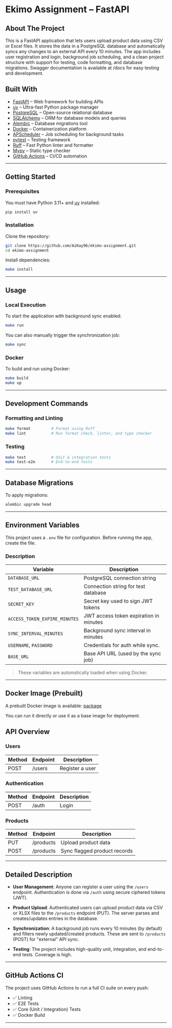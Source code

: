 <div id="top"></div>

# Ekimo Assignment – FastAPI

## About The Project

This is a FastAPI application that lets users upload product data using CSV or Excel files. It stores the data in a PostgreSQL database and automatically syncs any changes to an external API every 10 minutes. The app includes user registration and login, background job scheduling, and a clean project structure with support for testing, code formatting, and database migrations. Swagger documentation is available at /docs for easy testing and development.

## Built With

* [FastAPI](https://fastapi.tiangolo.com/) – Web framework for building APIs
* [uv](https://github.com/astral-sh/uv) – Ultra-fast Python package manager
* [PostgreSQL](https://www.postgresql.org/) – Open-source relational database
* [SQLAlchemy](https://www.sqlalchemy.org/) – ORM for database models and queries
* [Alembic](https://alembic.sqlalchemy.org/) – Database migrations tool
* [Docker](https://www.docker.com/) – Containerization platform
* [APScheduler](https://apscheduler.readthedocs.io/en/stable/) – Job scheduling for background tasks
* [pytest](https://docs.pytest.org/) – Testing framework
* [Ruff](https://docs.astral.sh/ruff/) – Fast Python linter and formatter
* [Mypy](https://mypy-lang.org/) – Static type checker
* [GitHub Actions](https://github.com/features/actions) – CI/CD automation

---

## Getting Started

### Prerequisites

You must have Python 3.11+ and [uv](https://github.com/astral-sh/uv) installed:

```bash
pip install uv
```

### Installation

Clone the repository:

```bash
git clone https://github.com/AiKay96/ekimo-assignment.git
cd ekimo-assignment
```

Install dependencies:

```bash
make install
```

---

## Usage

### Local Execution

To start the application with background sync enabled:

```bash
make run
```

You can also manually trigger the synchronization job:

```bash
make sync
```

### Docker

To build and run using Docker:

```bash
make build
make up
```

---

## Development Commands

### Formatting and Linting

```bash
make format         # Format using Ruff
make lint           # Run format check, linter, and type checker
```

### Testing

```bash
make test           # Unit & integration tests
make test-e2e       # End-to-end tests
```

---

## Database Migrations

To apply migrations:

```bash
alembic upgrade head
```

---
## Environment Variables

This project uses a `.env` file for configuration. Before running the app, create the file.

### Description

| Variable                  | Description                                    |
|---------------------------|------------------------------------------------|
| `DATABASE_URL`            | PostgreSQL connection string                   |
| `TEST_DATABASE_URL`       | Connection string for test database            |
| `SECRET_KEY`              | Secret key used to sign JWT tokens             |
| `ACCESS_TOKEN_EXPIRE_MINUTES` | JWT access token expiration in minutes     |
| `SYNC_INTERVAL_MINUTES`   | Background sync interval in minutes            |
| `USERNAME`, `PASSWORD`    | Credentials for auth while sync.          |
| `BASE_URL`                | Base API URL (used by the sync job)            |

> These variables are automatically loaded when using Docker.

---

## Docker Image (Prebuilt)

A prebuilt Docker image is available: [package](https://github.com/AiKay96/ekimo-assignment/pkgs/container/ekimo)

You can run it directly or use it as a base image for deployment.

## API Overview

### Users

| Method | Endpoint | Description     |
|--------|----------|-----------------|
| POST   | /users   | Register a user |

### Authentication

| Method | Endpoint | Description |
|--------|----------|-------------|
| POST   | /auth    | Login       |

### Products

| Method | Endpoint   | Description                  |
|--------|------------|------------------------------|
| PUT    | /products  | Upload product data          |
| POST   | /products  | Sync flagged product records |

---

## Detailed Description

- **User Management**: Anyone can register a user using the `/users` endpoint. Authentication is done via `/auth` using secure ciphered tokens (JWT).

- **Product Upload**: Authenticated users can upload product data via CSV or XLSX files to the `/products` endpoint (PUT). The server parses and creates/updates entries in the database.

- **Synchronization**: A background job runs every 10 minutes (by default) and filters newly updated/created products. These are sent to `/products` (POST) for "external" API sync.

- **Testing**: The project includes high-quality unit, integration, and end-to-end tests. Coverage is high.

---

## GitHub Actions CI

The project uses GitHub Actions to run a full CI suite on every push:

- ✅ Linting
- ✅ E2E Tests
- ✅ Core (Unit / Integration) Tests
- ✅ Docker Build

---
